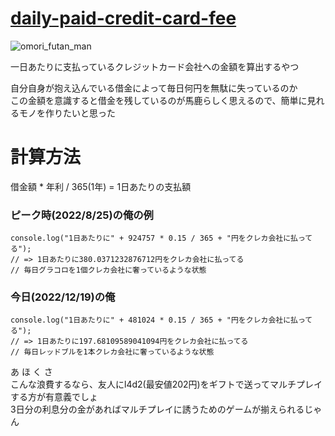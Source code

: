 # [daily-paid-credit-card-fee](https://hubio.kemono.app/daily-paid-credit-card-fee/)
![omori_futan_man](https://user-images.githubusercontent.com/26818923/208406392-93e82352-fb06-44a5-85b3-d922ef8ea8db.png)


一日あたりに支払っているクレジットカード会社への金額を算出するやつ  

自分自身が抱え込んでいる借金によって毎日何円を無駄に失っているのか  
この金額を意識すると借金を残しているのが馬鹿らしく思えるので、簡単に見れるモノを作りたいと思った

# 計算方法
借金額 * 年利 / 365(1年) = 1日あたりの支払額

### ピーク時(2022/8/25)の俺の例
```
console.log("1日あたりに" + 924757 * 0.15 / 365 + "円をクレカ会社に払ってる");
// => 1日あたりに380.0371232876712円をクレカ会社に払ってる
// 毎日グラコロを1個クレカ会社に奢っているような状態
```

### 今日(2022/12/19)の俺
```
console.log("1日あたりに" + 481024 * 0.15 / 365 + "円をクレカ会社に払ってる");
// => 1日あたりに197.68109589041094円をクレカ会社に払ってる
// 毎日レッドブルを1本クレカ会社に奢っているような状態
```

あ ほ く さ  
こんな浪費するなら、友人にl4d2(最安値202円)をギフトで送ってマルチプレイする方が有意義でしょ  
3日分の利息分の金があればマルチプレイに誘うためのゲームが揃えられるじゃん  
